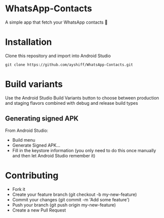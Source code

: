 # WhatsApp-Contacts
A simple app that fetch your WhatsApp contacts 📱

# Installation
Clone this repository and import into Android Studio

```git clone https://github.com/ayshiff/WhatsApp-Contacts.git```

# Build variants
Use the Android Studio Build Variants button to choose between production and staging flavors combined with debug and release build types

## Generating signed APK
From Android Studio:

- Build menu
- Generate Signed APK...
- Fill in the keystore information (you only need to do this once manually and then let Android Studio remember it)

# Contributing
- Fork it
- Create your feature branch (git checkout -b my-new-feature)
- Commit your changes (git commit -m 'Add some feature')
- Push your branch (git push origin my-new-feature)
- Create a new Pull Request
